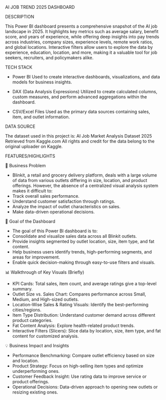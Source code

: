 AI JOB TREND 2025 DASHBOARD

DESCRIPTION

This Power BI dashboard presents a comprehensive snapshot of the AI job landscape in 2025. It highlights key metrics such as average salary, benefit score, and years of experience, while offering deep insights into pay trends across industries, company sizes, experience levels, remote work ratios, and global locations. Interactive filters allow users to explore the data by experience, education, location, and more, making it a valuable tool for job seekers, recruiters, and policymakers alike.

TECH STACK

* Power BI
Used to create interactive dashboards, visualizations, and data models for business insights.

* DAX (Data Analysis Expressions)
Utilized to create calculated columns, custom measures, and perform advanced aggregations within the dashboard.

* CSV/Excel Files
Used as the primary data sources containing sales, item, and outlet information.


DATA SOURCE

The dataset used in this project is:
AI Job Market Analysis Dataset 2025
Retrieved from Kaggle.com
All rights and credit for the data belong to the original uploader on Kaggle.


FEATURES/HIGHLIGHTS

🏢 Business Problem
* Blinkit, a retail and grocery delivery platform, deals with a large volume of data from various outlets differing in size, location, and product offerings. However, the absence of a centralized visual analysis system makes it difficult to:
* Track overall sales performance.
* Understand customer satisfaction through ratings.
* Analyze the impact of outlet characteristics on sales.
* Make data-driven operational decisions.

🎯 Goal of the Dashboard
* The goal of this Power BI dashboard is to:
* Consolidate and visualize sales data across all Blinkit outlets.
* Provide insights segmented by outlet location, size, item type, and fat content.
* Help business users identify trends, high-performing segments, and areas for improvement.
* Enable quick decision-making through easy-to-use filters and visuals.

📊 Walkthrough of Key Visuals (Briefly)
* KPI Cards: Total sales, item count, and average ratings give a top-level summary.
* Outlet Size vs. Sales Chart: Compares performance across Small, Medium, and High-sized outlets.
* Location-Wise Sales & Rating Visuals: Identify the best-performing cities/regions.
* Item Type Distribution: Understand customer demand across different product categories.
* Fat Content Analysis: Explore health-related product trends.
* Interactive Filters (Slicers): Slice data by location, size, item type, and fat content for customized analysis.

💡 Business Impact and Insights
* Performance Benchmarking: Compare outlet efficiency based on size and location.
* Product Strategy: Focus on high-selling item types and optimize underperforming ones.
* Customer Feedback Insight: Use rating data to improve service or product offerings.
* Operational Decisions: Data-driven approach to opening new outlets or resizing existing ones.


